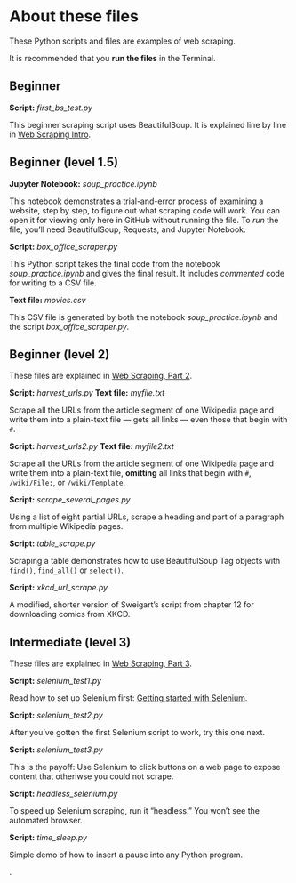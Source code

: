 # About these files

These Python scripts and files are examples of web scraping.

It is recommended that you **run the files** in the Terminal.

## Beginner

**Script:** *first_bs_test.py*

This beginner scraping script uses BeautifulSoup. It is explained line by line in [Web Scraping Intro](https://python-adv-web-apps.readthedocs.io/en/latest/scraping.html).

## Beginner (level 1.5)

**Jupyter Notebook:** *soup_practice.ipynb*

This notebook demonstrates a trial-and-error process of examining a website, step by step, to figure out what scraping code will work. You can open it for viewing only here in GitHub without running the file. To *run* the file, you’ll need BeautifulSoup, Requests, and Jupyter Notebook.

**Script:** *box_office_scraper.py*

This Python script takes the final code from the notebook *soup_practice.ipynb* and gives the final result. It includes *commented* code for writing to a CSV file.

**Text file:** *movies.csv*

This CSV file is generated by both the notebook *soup_practice.ipynb* and the script *box_office_scraper.py*.

## Beginner (level 2)

These files are explained in [Web Scraping, Part 2](https://python-adv-web-apps.readthedocs.io/en/latest/scraping2.html).

**Script:** *harvest_urls.py*
**Text file:** *myfile.txt*

Scrape all the URLs from the article segment of one Wikipedia page
   and write them into a plain-text file &mdash; gets all links &mdash; even
   those that begin with `#`.

**Script:** *harvest_urls2.py*
**Text file:** *myfile2.txt*

Scrape all the URLs from the article segment of one Wikipedia page
   and write them into a plain-text file, **omitting** all links that
   begin with `#`, `/wiki/File:`, or `/wiki/Template`.

**Script:** *scrape_several_pages.py*

Using a list of eight partial URLs, scrape a heading and part of a paragraph from multiple Wikipedia pages.

**Script:** *table_scrape.py*

Scraping a table demonstrates how to use BeautifulSoup Tag objects with `find()`, `find_all()` or `select()`.

**Script:** *xkcd_url_scrape.py*

A modified, shorter version of Sweigart’s script from chapter 12 for downloading comics from XKCD.

## Intermediate (level 3)

These files are explained in [Web Scraping, Part 3](https://python-adv-web-apps.readthedocs.io/en/latest/scraping3.html).

**Script:** *selenium_test1.py*

Read how to set up Selenium first: [Getting started with Selenium](http://bit.ly/selenium-intro).

**Script:** *selenium_test2.py*

After you’ve gotten the first Selenium script to work, try this one next.

**Script:** *selenium_test3.py*

This is the payoff: Use Selenium to click buttons on a web page to expose content that otheriwse you could not scrape.

**Script:** *headless_selenium.py*

To speed up Selenium scraping, run it “headless.” You won’t see the automated browser.

**Script:** *time_sleep.py*

Simple demo of how to insert a pause into any Python program.

.
